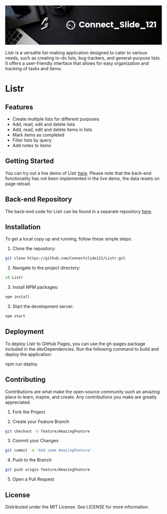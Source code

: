 ![Listr Banner](https://github.com/Connectslide121/Listr/blob/master/Connect_banner_github.png)

Listr is a versatile list-making application designed to cater to various needs, such as creating to-do lists, bug trackers, and general-purpose lists. It offers a user-friendly interface that allows for easy organization and tracking of tasks and items.

# Listr

## Features

- Create multiple lists for different purposes
- Add, read, edit and delete lists
- Add, read, edit and delete items in lists
- Mark items as completed
- Filter lists by query
- Add notes to items

## Getting Started

You can try out a live demo of Listr [here](https://connectslide121.github.io/Listr/). Please note that the back-end functionality has not been implemented in the live demo, the data resets on page reload.

## Back-end Repository

The back-end code for Listr can be found in a separate repository [here](https://github.com/Connectslide121/Listr-API).

## Installation

To get a local copy up and running, follow these simple steps:

1. Clone the repository:

```sh
git clone https://github.com/Connectslide121/Listr.git
```

2. Navigate to the project directory:

```sh
cd Listr
```

3. Install NPM packages:

```sh
npm install
```

3. Start the development server:

```sh
npm start
```

## Deployment

To deploy Listr to GitHub Pages, you can use the gh-pages package included in the devDependencies. Run the following command to build and deploy the application:

npm run deploy

## Contributing

Contributions are what make the open-source community such an amazing place to learn, inspire, and create. Any contributions you make are greatly appreciated.

1. Fork the Project

2. Create your Feature Branch

```sh
git checkout -b feature/AmazingFeature
```

3. Commit your Changes

```sh
git commit -m 'Add some AmazingFeature'
```

4. Push to the Branch

```sh
git push origin feature/AmazingFeature
```

5. Open a Pull Request

## License

Distributed under the MIT License. See LICENSE for more information.
